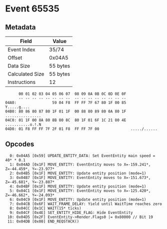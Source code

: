# Event 65535

## Metadata

| Field           | Value    |
|-----------------|----------|
| Event Index     | 35/74    |
| Offset          | 0x04A5   |
| Data Size       | 55 bytes |
| Calculated Size | 55 bytes |
| Instructions    | 12       |

```
      00 01 02 03 04 05 06 07  08 09 0A 0B 0C 0D 0E 0F
      -- -- -- -- -- -- -- --  -- -- -- -- -- -- -- --
04A0:                59 04 F8  FF FF 7F 67 80 1F 00 85       Y.....g....
04B0: 80 86 80 87 80 1F 01 1F  00 88 80 89 80 0A 80 1F  ................
04C0: 01 1F 00 8A 80 8B 80 8C  80 1F 01 6F 1C 21 80 4E  ...........o.!.N
04D0: 01 F8 FF FF 7F 2F 01 F8  FF FF 7F 00              ...../......    
```

## Opcodes

```
  0: 0x04A5 [0x59] UPDATE_ENTITY_DATA: Set EventEntity main speed = 40* * 0.1
  1: 0x04AD [0x1F] MOVE_ENTITY: EventEntity moves to X=-159.241*, Z=-44.459*, Y=-23.977*
  2: 0x04B5 [0x1F] MOVE_ENTITY: Update entity position (mode=1)
  3: 0x04B7 [0x1F] MOVE_ENTITY: EventEntity moves to X=-151.673*, Z=-45.681*, Y=-23.887*
  4: 0x04BF [0x1F] MOVE_ENTITY: Update entity position (mode=1)
  5: 0x04C1 [0x1F] MOVE_ENTITY: EventEntity moves to X=-125.420*, Z=-46.662*, Y=-24.093*
  6: 0x04C9 [0x1F] MOVE_ENTITY: Update entity position (mode=1)
  7: 0x04CB [0x6F] WAIT_FRAME_DELAY: Yield until WaitTime reaches zero
  8: 0x04CC [0x1C] WAIT(15* ticks)
  9: 0x04CF [0x4E] SET_ENTITY_HIDE_FLAG: Hide EventEntity
 10: 0x04D5 [0x2F] EventEntity->Render.Flags0 |= 0x80000 // Bit 19
 11: 0x04DB [0x00] END_REQSTACK()
```
